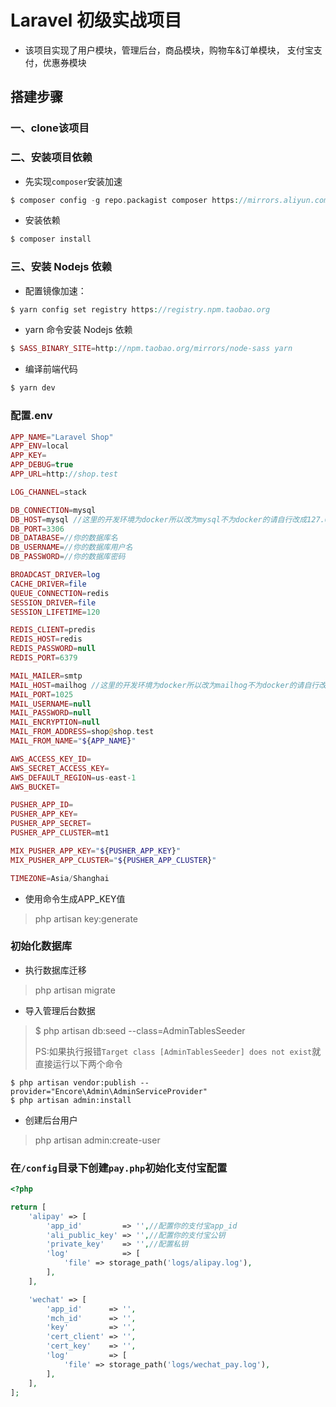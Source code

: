 # Laravel 初级实战项目
* 该项目实现了用户模块，管理后台，商品模块，购物车&订单模块，
支付宝支付，优惠券模块
## 搭建步骤
### 一、clone该项目
### 二、安装项目依赖
* 先实现`composer`安装加速
```php
$ composer config -g repo.packagist composer https://mirrors.aliyun.com/composer/ 
```
* 安装依赖
```php
$ composer install
```
### 三、安装 Nodejs 依赖
* 配置镜像加速：
```php
$ yarn config set registry https://registry.npm.taobao.org
```
* yarn 命令安装 Nodejs 依赖
```php
$ SASS_BINARY_SITE=http://npm.taobao.org/mirrors/node-sass yarn
```
* 编译前端代码
```php
$ yarn dev
```
### 配置.env
```php
APP_NAME="Laravel Shop"
APP_ENV=local
APP_KEY=
APP_DEBUG=true
APP_URL=http://shop.test

LOG_CHANNEL=stack

DB_CONNECTION=mysql
DB_HOST=mysql //这里的开发环境为docker所以改为mysql不为docker的请自行改成127.0.0.1
DB_PORT=3306
DB_DATABASE=//你的数据库名
DB_USERNAME=//你的数据库用户名
DB_PASSWORD=//你的数据库密码

BROADCAST_DRIVER=log
CACHE_DRIVER=file
QUEUE_CONNECTION=redis
SESSION_DRIVER=file
SESSION_LIFETIME=120

REDIS_CLIENT=predis
REDIS_HOST=redis
REDIS_PASSWORD=null
REDIS_PORT=6379

MAIL_MAILER=smtp
MAIL_HOST=mailhog //这里的开发环境为docker所以改为mailhog不为docker的请自行改成127.0.0.1
MAIL_PORT=1025
MAIL_USERNAME=null
MAIL_PASSWORD=null
MAIL_ENCRYPTION=null
MAIL_FROM_ADDRESS=shop@shop.test
MAIL_FROM_NAME="${APP_NAME}"

AWS_ACCESS_KEY_ID=
AWS_SECRET_ACCESS_KEY=
AWS_DEFAULT_REGION=us-east-1
AWS_BUCKET=

PUSHER_APP_ID=
PUSHER_APP_KEY=
PUSHER_APP_SECRET=
PUSHER_APP_CLUSTER=mt1

MIX_PUSHER_APP_KEY="${PUSHER_APP_KEY}"
MIX_PUSHER_APP_CLUSTER="${PUSHER_APP_CLUSTER}"

TIMEZONE=Asia/Shanghai

```
* 使用命令生成APP_KEY值
> php artisan key:generate

### 初始化数据库

* 执行数据库迁移
> php artisan migrate

* 导入管理后台数据
> $ php artisan db:seed --class=AdminTablesSeeder
> 
>PS:如果执行报错`Target class [AdminTablesSeeder] does not exist`就直接运行以下两个命令
```
$ php artisan vendor:publish --provider="Encore\Admin\AdminServiceProvider"
$ php artisan admin:install
```
* 创建后台用户
> php artisan admin:create-user

### 在`/config`目录下创建`pay.php`初始化支付宝配置

```php 
<?php

return [
    'alipay' => [
        'app_id'         => '',//配置你的支付宝app_id
        'ali_public_key' => '',//配置你的支付宝公钥
        'private_key'    => '',//配置私钥
        'log'            => [
            'file' => storage_path('logs/alipay.log'),
        ],
    ],

    'wechat' => [
        'app_id'      => '',
        'mch_id'      => '',
        'key'         => '',
        'cert_client' => '',
        'cert_key'    => '',
        'log'         => [
            'file' => storage_path('logs/wechat_pay.log'),
        ],
    ],
];
```
